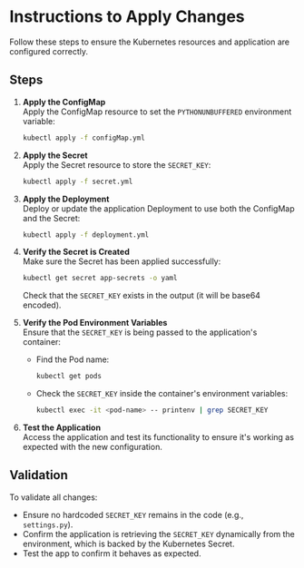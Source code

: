 # Instructions to Apply Changes

Follow these steps to ensure the Kubernetes resources and application are configured correctly.

## Steps

1. **Apply the ConfigMap**  
   Apply the ConfigMap resource to set the `PYTHONUNBUFFERED` environment variable:

   ```bash
   kubectl apply -f configMap.yml
   ```

2. **Apply the Secret**  
   Apply the Secret resource to store the `SECRET_KEY`:

   ```bash
   kubectl apply -f secret.yml
   ```

3. **Apply the Deployment**  
   Deploy or update the application Deployment to use both the ConfigMap and the Secret:

   ```bash
   kubectl apply -f deployment.yml
   ```

4. **Verify the Secret is Created**  
   Make sure the Secret has been applied successfully:

   ```bash
   kubectl get secret app-secrets -o yaml
   ```
   Check that the `SECRET_KEY` exists in the output (it will be base64 encoded).

5. **Verify the Pod Environment Variables**  
   Ensure that the `SECRET_KEY` is being passed to the application's container:

   - Find the Pod name:

     ```bash
     kubectl get pods
     ```

   - Check the `SECRET_KEY` inside the container's environment variables:

     ```bash
     kubectl exec -it <pod-name> -- printenv | grep SECRET_KEY
     ```

6. **Test the Application**  
   Access the application and test its functionality to ensure it's working as expected with the new configuration.

## Validation  
To validate all changes:

- Ensure no hardcoded `SECRET_KEY` remains in the code (e.g., `settings.py`).
- Confirm the application is retrieving the `SECRET_KEY` dynamically from the environment, which is backed by the Kubernetes Secret.
- Test the app to confirm it behaves as expected.
